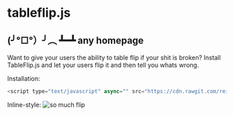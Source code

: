# tableflip.js

## (╯°□°）╯︵ ┻━┻ any homepage

Want to give your users the ability to table flip if your shit is broken?
Install TableFlip.js and let your users flip it and then tell you whats wrong.

Installation:

```javascript
<script type="text/javascript" async="" src="https://cdn.rawgit.com/reimertz/tableflip.js/master/dist/tableflip.min.js"></script>
```


Inline-style: 
![](https://cdn.rawgit.com/reimertz/tableflip.js/master/common/tableflip,gif "so much flip")
